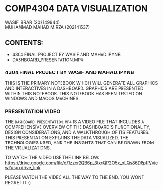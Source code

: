 # COMP4304 DATA VISUALIZATION 
WASIF IBRAR (202149944)\
MUHAMMAD MAHAD MIRZA (202141537) 

## CONTENTS:

- 4304 FINAL PROJECT BY WASIF AND MAHAD.IPYNB
- DASHBOARD_PRESENTATION.MP4

### 4304 FINAL PROJECT BY WASIF AND MAHAD.IPYNB

THIS IS THE PRIMARY NOTEBOOK WHICH WILL GENERATE ALL GRAPHICS AND INTERACTIVES IN A DASHBOARD. GRAPHICS ARE PRESENTED WITHIN THIS NOTEBOOK.
THIS NOTEBOOK HAS BEEN TESTED ON WINDOWS AND MACOS MACHINES.

### PRESENTATION VIDEO

THE `DASHBOARD_PRESENTATION.MP4` IS A VIDEO FILE THAT INCLUDES A COMPREHENSIVE OVERVIEW OF THE DASHBOARD'S FUNCTIONALITY, DESIGN CONSIDERATIONS, AND A WALKTHROUGH OF ITS FEATURES. THIS PRESENTATION EXPLAINS THE DATA VISUALIZED, THE TECHNOLOGIES USED, AND THE INSIGHTS THAT CAN BE DRAWN FROM THE VISUALIZATIONS.

TO WATCH THE VIDEO USE THE LINK BELOW:\
https://drive.google.com/file/d/1zzcr2QB6p_3txcQP2O5x_pLQs86D8pfP/view?usp=drive_link

PLEASE WATCH THE VIDEO ALL THE WAY TO THE END. YOU WONT REGRET IT :)
